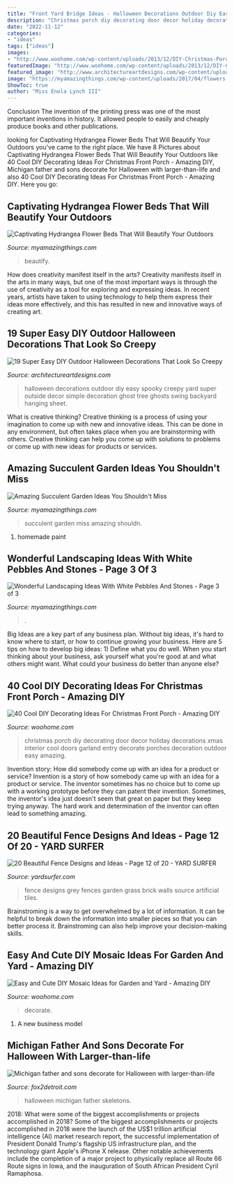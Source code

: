 ```yaml
---
title: "Front Yard Bridge Ideas - Halloween Decorations Outdoor Diy Easy Spooky Creepy Yard Super Outside Decor Simple Decoration Ghost Tree Ghosts Swing Backyard Hanging Sheet"
description: "Christmas porch diy decorating door decor holiday decorations xmas interior cool doors garland entry decorate porches decoration outdoor easy amazing"
date: "2022-11-12"
categories:
- "ideas"
tags: ["ideas"]
images:
- "http://www.woohome.com/wp-content/uploads/2013/12/DIY-Christmas-Porch-Ideas-37.jpg"
featuredImage: "http://www.woohome.com/wp-content/uploads/2013/12/DIY-Christmas-Porch-Ideas-37.jpg"
featured_image: "http://www.architectureartdesigns.com/wp-content/uploads/2016/10/16-2.jpg"
image: "https://myamazingthings.com/wp-content/uploads/2017/04/flowers-1.jpg"
ShowToc: true
author: "Miss Enola Lynch III"
---
```



Conclusion
The invention of the printing press was one of the most important inventions in history. It allowed people to easily and cheaply produce books and other publications.

	

		
looking for Captivating Hydrangea Flower Beds That Will Beautify Your Outdoors you've came to the right place. We have 8 Pictures about Captivating Hydrangea Flower Beds That Will Beautify Your Outdoors like 40 Cool DIY Decorating Ideas For Christmas Front Porch - Amazing DIY, Michigan father and sons decorate for Halloween with larger-than-life and also 40 Cool DIY Decorating Ideas For Christmas Front Porch - Amazing DIY. Here you go:
		
    
## Captivating Hydrangea Flower Beds That Will Beautify Your Outdoors

<img loading=lazy src="https://myamazingthings.com/wp-content/uploads/2017/04/flowers-1.jpg" onerror="this.onerror=null;this.src='https://tse2.mm.bing.net/th?id=OIP.knc776x2DYb2zGnYZev9WwHaJ4&amp;pid=15.1';" alt="Captivating Hydrangea Flower Beds That Will Beautify Your Outdoors">

_Source: myamazingthings.com_

>beautify. 

	

How does creativity manifest itself in the arts?
Creativity manifests itself in the arts in many ways, but one of the most important ways is through the use of creativity as a tool for exploring and expressing ideas. In recent years, artists have taken to using technology to help them express their ideas more effectively, and this has resulted in new and innovative ways of creating art.

    
## 19 Super Easy DIY Outdoor Halloween Decorations That Look So Creepy

<img loading=lazy src="http://www.architectureartdesigns.com/wp-content/uploads/2016/10/16-2.jpg" onerror="this.onerror=null;this.src='https://tse2.mm.bing.net/th?id=OIP.6ZO96CvaypDKtBZ0-fME5AHaLG&amp;pid=15.1';" alt="19 Super Easy DIY Outdoor Halloween Decorations That Look So Creepy">

_Source: architectureartdesigns.com_

>halloween decorations outdoor diy easy spooky creepy yard super outside decor simple decoration ghost tree ghosts swing backyard hanging sheet. 

	

What is creative thinking?
Creative thinking is a process of using your imagination to come up with new and innovative ideas. This can be done in any environment, but often takes place when you are brainstorming with others. Creative thinking can help you come up with solutions to problems or come up with new ideas for products or services.

    
## Amazing Succulent Garden Ideas You Shouldn&#039;t Miss

<img loading=lazy src="https://myamazingthings.com/wp-content/uploads/2017/04/succulents.jpg" onerror="this.onerror=null;this.src='https://tse2.mm.bing.net/th?id=OIP.39KkMY20fjxQX7ayw8h8pwHaLH&amp;pid=15.1';" alt="Amazing Succulent Garden Ideas You Shouldn&#039;t Miss">

_Source: myamazingthings.com_

>succulent garden miss amazing shouldn. 

	

1. homemade paint

    
## Wonderful Landscaping Ideas With White Pebbles And Stones - Page 3 Of 3

<img loading=lazy src="https://myamazingthings.com/wp-content/uploads/2017/03/path.jpg" onerror="this.onerror=null;this.src='https://tse2.mm.bing.net/th?id=OIP.JI40F9dl4A3Y2w14ZxKyXQHaFj&amp;pid=15.1';" alt="Wonderful Landscaping Ideas With White Pebbles And Stones - Page 3 of 3">

_Source: myamazingthings.com_

>. 

	

Big Ideas are a key part of any business plan. Without big ideas, it's hard to know where to start, or how to continue growing your business. Here are 5 tips on how to develop big ideas: 1) Define what you do well. When you start thinking about your business, ask yourself what you're good at and what others might want. What could your business do better than anyone else?

    
## 40 Cool DIY Decorating Ideas For Christmas Front Porch - Amazing DIY

<img loading=lazy src="http://www.woohome.com/wp-content/uploads/2013/12/DIY-Christmas-Porch-Ideas-37.jpg" onerror="this.onerror=null;this.src='https://tse2.mm.bing.net/th?id=OIP.zd-UdMlgHc0A_vxf3kCHeAHaJ7&amp;pid=15.1';" alt="40 Cool DIY Decorating Ideas For Christmas Front Porch - Amazing DIY">

_Source: woohome.com_

>christmas porch diy decorating door decor holiday decorations xmas interior cool doors garland entry decorate porches decoration outdoor easy amazing. 

	

Invention story: How did somebody come up with an idea for a product or service?
Invention is a story of how somebody came up with an idea for a product or service. The inventor sometimes has no choice but to come up with a working prototype before they can patent their invention. Sometimes, the inventor's idea just doesn't seem that great on paper but they keep trying anyway. The hard work and determination of the inventor can often lead to something amazing.

    
## 20 Beautiful Fence Designs And Ideas - Page 12 Of 20 - YARD SURFER

<img loading=lazy src="http://yardsurfer.com/wp-content/uploads/2017/01/Fence-Designs-and-Ideas-12.jpg" onerror="this.onerror=null;this.src='https://tse4.mm.bing.net/th?id=OIP.tL3XiDAy2V2AW6QBwtH5UQHaKh&amp;pid=15.1';" alt="20 Beautiful Fence Designs and Ideas - Page 12 of 20 - YARD SURFER">

_Source: yardsurfer.com_

>fence designs grey fences garden grass brick walls source artificial tiles. 

	

Brainstroming is a way to get overwhelmed by a lot of information. It can be helpful to break down the information into smaller pieces so that you can better process it. Brainstroming can also help improve your decision-making skills.

    
## Easy And Cute DIY Mosaic Ideas For Garden And Yard - Amazing DIY

<img loading=lazy src="https://www.woohome.com/wp-content/uploads/2018/09/tiled-and-mosaic-garden-projects-7.jpg" onerror="this.onerror=null;this.src='https://tse4.mm.bing.net/th?id=OIP.PxTRWq2bbu7TfftqrCZeugHaM0&amp;pid=15.1';" alt="Easy and Cute DIY Mosaic Ideas for Garden and Yard - Amazing DIY">

_Source: woohome.com_

>decorate. 

	

1. A new business model 

    
## Michigan Father And Sons Decorate For Halloween With Larger-than-life

<img loading=lazy src="https://images.foxtv.com/static.fox2detroit.com/www.fox2detroit.com/content/uploads/2020/10/764/432/wjbk-skeleton-walk-100220.jpg?ve=1&amp;tl=1" onerror="this.onerror=null;this.src='https://tse1.mm.bing.net/th?id=OIP.I2cVhDln4XV1lJLpSOGCrgHaEM&amp;pid=15.1';" alt="Michigan father and sons decorate for Halloween with larger-than-life">

_Source: fox2detroit.com_

>halloween michigan father skeletons. 

	

2018: What were some of the biggest accomplishments or projects accomplished in 2018?
Some of the biggest accomplishments or projects accomplished in 2018 were the launch of the US$1 trillion artificial intelligence (AI) market research report, the successful implementation of President Donald Trump's flagship US infrastructure plan, and the technology giant Apple's iPhone X release. Other notable achievements include the completion of a major project to physically replace all Route 66 Route signs in Iowa, and the inauguration of South African President Cyril Ramaphosa.


